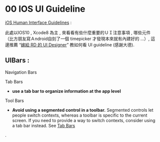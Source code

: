 # 00   IOS UI Guideline

[iOS Human Interface Guidelines](https://developer.apple.com/ios/human-interface-guidelines/overview/design-principles/) :

此處以IOS10 , Xcode8 為主 , 來看看有些什麼重要的ＵＩ注意事項 , 哪些元件 （比方朋友寫Ａndroid自刻了一個 timepicker 才發現本來就有內建好的 ...）, 這邊推薦 “[嫁給 RD 的 UI Designer](https://blog.akanelee.me/)” 教如何看 UI guideline \(感謝大德\).

## UIBars :

Navigation Bars

Tab Bars

* **use a tab bar to organize information at the app level**

Tool Bars

* **Avoid using a segmented control in a toolbar.**
  Segmented controls let people switch contexts, whereas a toolbar is specific to the current screen. If you need to provide a way to switch contexts, consider using a tab bar instead. See
  [Tab Bars](https://developer.apple.com/ios/human-interface-guidelines/ui-bars/tab-bars/)

.

